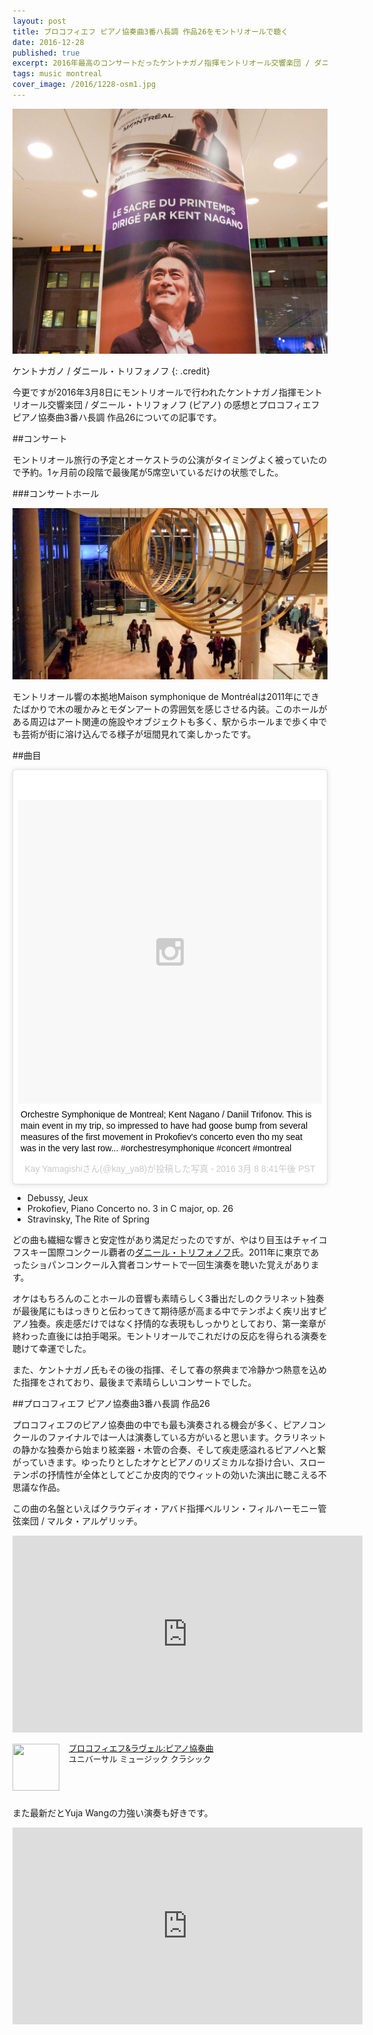 ```yaml
---
layout: post
title: プロコフィエフ ピアノ協奏曲3番ハ長調 作品26をモントリオールで聴く
date: 2016-12-28
published: true
excerpt: 2016年最高のコンサートだったケントナガノ指揮モントリオール交響楽団 / ダニール・トリフォノフの感想など
tags: music montreal
cover_image: /2016/1228-osm1.jpg
---
```


![ケントナガノ / ダニール・トリフォノフ](/images/2016/1228-osm1.jpg)

ケントナガノ / ダニール・トリフォノフ
{: .credit}

今更ですが2016年3月8日にモントリオールで行われたケントナガノ指揮モントリオール交響楽団 / ダニール・トリフォノフ (ピアノ) の感想とプロコフィエフ ピアノ協奏曲3番ハ長調 作品26についての記事です。

##コンサート

モントリオール旅行の予定とオーケストラの公演がタイミングよく被っていたので予約。1ヶ月前の段階で最後尾が5席空いているだけの状態でした。

###コンサートホール

![Maison symphonique de Montréal](/images/2016/1228-osm2.jpg)

モントリオール響の本拠地Maison symphonique de Montréalは2011年にできたばかりで木の暖かみとモダンアートの雰囲気を感じさせる内装。このホールがある周辺はアート関連の施設やオブジェクトも多く、駅からホールまで歩く中でも芸術が街に溶け込んでる様子が垣間見れて楽しかったです。

##曲目

<blockquote class="instagram-media" data-instgrm-captioned data-instgrm-version="6" style=" background:#FFF; border:0; border-radius:3px; box-shadow:0 0 1px 0 rgba(0,0,0,0.5),0 1px 10px 0 rgba(0,0,0,0.15); margin: 1px; max-width:658px; padding:0; width:99.375%; width:-webkit-calc(100% - 2px); width:calc(100% - 2px);"><div style="padding:8px;"> <div style=" background:#F8F8F8; line-height:0; margin-top:40px; padding:50.0% 0; text-align:center; width:100%;"> <div style=" background:url(data:image/png;base64,iVBORw0KGgoAAAANSUhEUgAAACwAAAAsCAMAAAApWqozAAAAGFBMVEUiIiI9PT0eHh4gIB4hIBkcHBwcHBwcHBydr+JQAAAACHRSTlMABA4YHyQsM5jtaMwAAADfSURBVDjL7ZVBEgMhCAQBAf//42xcNbpAqakcM0ftUmFAAIBE81IqBJdS3lS6zs3bIpB9WED3YYXFPmHRfT8sgyrCP1x8uEUxLMzNWElFOYCV6mHWWwMzdPEKHlhLw7NWJqkHc4uIZphavDzA2JPzUDsBZziNae2S6owH8xPmX8G7zzgKEOPUoYHvGz1TBCxMkd3kwNVbU0gKHkx+iZILf77IofhrY1nYFnB/lQPb79drWOyJVa/DAvg9B/rLB4cC+Nqgdz/TvBbBnr6GBReqn/nRmDgaQEej7WhonozjF+Y2I/fZou/qAAAAAElFTkSuQmCC); display:block; height:44px; margin:0 auto -44px; position:relative; top:-22px; width:44px;"></div></div> <p style=" margin:8px 0 0 0; padding:0 4px;"> <a href="https://www.instagram.com/p/BCuCB5Fw9b0/" style=" color:#000; font-family:Arial,sans-serif; font-size:14px; font-style:normal; font-weight:normal; line-height:17px; text-decoration:none; word-wrap:break-word;" target="_blank">Orchestre Symphonique de Montreal; Kent Nagano / Daniil Trifonov. This is main event in my trip, so impressed to have had goose bump from several measures of the first movement in Prokofiev&#39;s concerto even tho my seat was in the very last row... #orchestresymphonique #concert #montreal</a></p> <p style=" color:#c9c8cd; font-family:Arial,sans-serif; font-size:14px; line-height:17px; margin-bottom:0; margin-top:8px; overflow:hidden; padding:8px 0 7px; text-align:center; text-overflow:ellipsis; white-space:nowrap;">Kay Yamagishiさん(@kay_ya8)が投稿した写真 - <time style=" font-family:Arial,sans-serif; font-size:14px; line-height:17px;" datetime="2016-03-09T04:41:50+00:00">2016  3月 8 8:41午後 PST</time></p></div></blockquote>
<script async defer src="//platform.instagram.com/en_US/embeds.js"></script>

- Debussy, Jeux
- Prokofiev, Piano Concerto no. 3 in C major, op. 26
- Stravinsky, The Rite of Spring

どの曲も繊細な響きと安定性があり満足だったのですが、やはり目玉はチャイコフスキー国際コンクール覇者の[ダニール・トリフォノフ](https://ja.wikipedia.org/wiki/%E3%83%80%E3%83%8B%E3%83%BC%E3%83%AB%E3%83%BB%E3%83%88%E3%83%AA%E3%83%95%E3%82%A9%E3%83%8E%E3%83%95)氏。2011年に東京であったショパンコンクール入賞者コンサートで一回生演奏を聴いた覚えがあります。

オケはもちろんのことホールの音響も素晴らしく3番出だしのクラリネット独奏が最後尾にもはっきりと伝わってきて期待感が高まる中でテンポよく疾リ出すピアノ独奏。疾走感だけではなく抒情的な表現もしっかりとしており、第一楽章が終わった直後には拍手喝采。モントリオールでこれだけの反応を得られる演奏を聴けて幸運でした。

また、ケントナガノ氏もその後の指揮、そして春の祭典まで冷静かつ熱意を込めた指揮をされており、最後まで素晴らしいコンサートでした。


##プロコフィエフ ピアノ協奏曲3番ハ長調 作品26

プロコフィエフのピアノ協奏曲の中でも最も演奏される機会が多く、ピアノコンクールのファイナルでは一人は演奏している方がいると思います。クラリネットの静かな独奏から始まり絃楽器・木管の合奏、そして疾走感溢れるピアノへと繋がっていきます。ゆったりとしたオケとピアノのリズミカルな掛け合い、スローテンポの抒情性が全体としてどこか皮肉的でウィットの効いた演出に聴こえる不思議な作品。

この曲の名盤といえばクラウディオ・アバド指揮ベルリン・フィルハーモニー管弦楽団 / マルタ・アルゲリッチ。

<div class="videoWrapper">
  <iframe width="560" height="315" src="https://www.youtube.com/embed/SMwEhM83X5Q" frameborder="0" allowfullscreen></iframe>
</div>

<div class="babylink-box" style="overflow: hidden; font-size: small; zoom: 1; margin: 15px 0; text-align: left;"><div class="babylink-image" style="float: left; margin: 0px 15px 10px 0px; width: 75px; height: 75px; text-align: center;"><a href="https://www.amazon.co.jp/exec/obidos/ASIN/B002GKRTGK/selfreliant-22/" rel="nofollow" target="_blank"><img style="border-top: medium none; border-right: medium none; border-bottom: medium none; border-left: medium none;" src="https://images-fe.ssl-images-amazon.com/images/I/415p6eIgVsL._SL75_.jpg" width="75" height="75" /></a></div><div class="babylink-info" style="overflow: hidden; zoom: 1; line-height: 120%;"><div class="babylink-title" style="margin-bottom: 2px; line-height: 120%;"><a href="https://www.amazon.co.jp/exec/obidos/ASIN/B002GKRTGK/selfreliant-22/" rel="nofollow" target="_blank">プロコフィエフ&amp;ラヴェル:ピアノ協奏曲</a></div><div class="babylink-manufacturer" style="margin-bottom: 5px;">ユニバーサル ミュージック クラシック</div></div><div class="booklink-footer" style="clear: left"></div></div>

また最新だとYuja Wangの力強い演奏も好きです。

<div class="videoWrapper">
  <iframe width="560" height="315" src="https://www.youtube.com/embed/q4TyQ97Jcr0" frameborder="0" allowfullscreen></iframe>
</div>






